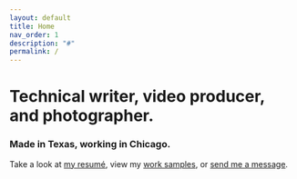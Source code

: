 ```yaml
---
layout: default
title: Home
nav_order: 1
description: "#"
permalink: /
---
```

# Technical writer, video producer, and photographer.


### Made in Texas, working in Chicago. 


Take a look at [my resumé](resume), view my [work samples](documentation), or [send me a message](mailto:blah@example.com).